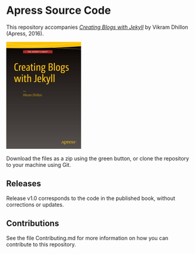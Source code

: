 # Apress Source Code

This repository accompanies [*Creating Blogs with Jekyll*](http://www.apress.com/9781484214657) by Vikram Dhillon (Apress, 2016).

![Cover image](9781484214657.jpg)

Download the files as a zip using the green button, or clone the repository to your machine using Git.

## Releases

Release v1.0 corresponds to the code in the published book, without corrections or updates.

## Contributions

See the file Contributing.md for more information on how you can contribute to this repository.
